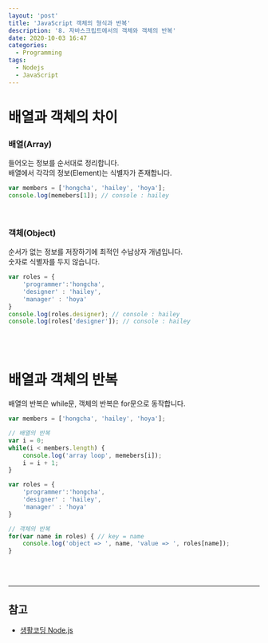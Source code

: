 ```yaml
---
layout: 'post'
title: 'JavaScript 객체의 형식과 반복'
description: '8. 자바스크립트에서의 객체와 객체의 반복'
date: 2020-10-03 16:47
categories:
  - Programming
tags:
  - Nodejs
  - JavaScript
---
```



# 배열과 객체의 차이
### 배열(Array)
들어오는 정보를 순서대로 정리합니다.   
배열에서 각각의 정보(Element)는 식별자가 존재합니다. 

```javascript
var members = ['hongcha', 'hailey', 'hoya'];
console.log(memebers[1]); // console : hailey
```
<br/>

### 객체(Object)
순서가 없는 정보를 저장하기에 최적인 수납상자 개념입니다.   
숫자로 식별자를 두지 않습니다. 

```javascript
var roles = {
    'programmer':'hongcha',
    'designer' : 'hailey',
    'manager' : 'hoya'
}
console.log(roles.designer); // console : hailey
console.log(roles['designer']); // console : hailey
```
<br/><br/>


# 배열과 객체의 반복
배열의 반복은 while문, 객체의 반복은 for문으로 동작합니다. 

```javascript
var members = ['hongcha', 'hailey', 'hoya'];

// 배열의 반복
var i = 0;
while(i < members.length) {
    console.log('array loop', memebers[i]);
    i = i + 1;
}

var roles = {
    'programmer':'hongcha',
    'designer' : 'hailey',
    'manager' : 'hoya'
}

// 객체의 반복
for(var name in roles) { // key = name
    console.log('object => ', name, 'value => ', roles[name]);
}
```
<br/><br/>


***
## 참고
* [생활코딩 Node.js](https://opentutorials.org/course/3332)
